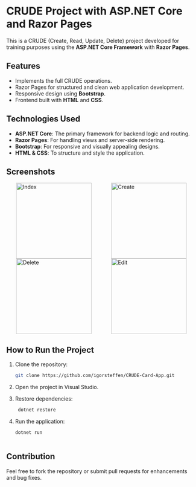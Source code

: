 # CRUDE Project with ASP.NET Core and Razor Pages

This is a CRUDE (Create, Read, Update, Delete) project developed for training purposes using the **ASP.NET Core Framework** with **Razor Pages**.

## Features

- Implements the full CRUDE operations.
- Razor Pages for structured and clean web application development.
- Responsive design using **Bootstrap**.
- Frontend built with **HTML** and **CSS**.

## Technologies Used

- **ASP.NET Core**: The primary framework for backend logic and routing.
- **Razor Pages**: For handling views and server-side rendering.
- **Bootstrap**: For responsive and visually appealing designs.
- **HTML & CSS**: To structure and style the application.

## Screenshots
<div style="display: flex; justify-content: space-around; flex-wrap: wrap;">
    <img src="https://i.postimg.cc/hGqZYdhS/index.jpg" alt="Index" width="200">
    <img src="https://i.postimg.cc/zXVQHN91/create.jpg" alt="Create" width="200">
    <img src="https://i.postimg.cc/yYtbF5H3/delete.jpg" alt="Delete" width="200">
    <img src="https://i.postimg.cc/g2hB4DzS/edit.jpg" alt="Edit" width="200">
</div>

## How to Run the Project

1. Clone the repository:
   ```bash
   git clone https://github.com/igorsteffen/CRUDE-Card-App.git

2. Open the project in Visual Studio.

3. Restore dependencies:
   ```bash
    dotnet restore

5. Run the application:
    ```bash
    dotnet run



## Contribution
Feel free to fork the repository or submit pull requests for enhancements and bug fixes.
